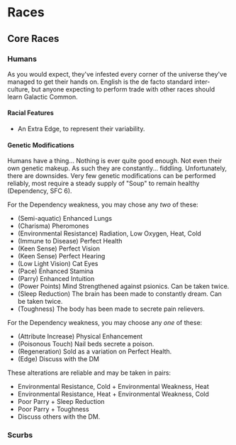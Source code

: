 # Races

## Core Races



### Humans

As you would expect, they've infested every corner of the universe they've managed to get their hands on. English is the de facto standard inter-culture, but anyone expecting to perform trade with other races should learn Galactic Common.

#### Racial Features

* An Extra Edge, to represent their variability.

#### Genetic Modifications

Humans have a thing... Nothing is ever quite good enough. Not even their own genetic makeup. As such they are constantly... fiddling. Unfortunately, there are downsides. Very few genetic modifications can be performed reliably, most require a steady supply of "Soup" to remain healthy (Dependency, SFC 6).

For the Dependency weakness, you may chose any *two* of these:

* (Semi-aquatic) Enhanced Lungs
* (Charisma) Pheromones
* (Environmental Resistance) Radiation, Low Oxygen, Heat, Cold
* (Immune to Disease) Perfect Health
* (Keen Sense) Perfect Vision
* (Keen Sense) Perfect Hearing
* (Low Light Vision) Cat Eyes
* (Pace) Enhanced Stamina
* (Parry) Enhanced Intuition
* (Power Points) Mind Strengthened against psionics. Can be taken twice.
* (Sleep Reduction) The brain has been made to constantly dream. Can be taken twice.
* (Toughness) The body has been made to secrete pain relievers.

For the Dependency weakness, you may choose any *one* of these:

* (Attribute Increase) Physical Enhancement
* (Poisonous Touch) Nail beds secrete a poison.
* (Regeneration) Sold as a variation on Perfect Health.
* (Edge) Discuss with the DM

These alterations are reliable and may be taken in pairs:

* Environmental Resistance, Cold + Environmental Weakness, Heat
* Environmental Resistance, Heat + Environmental Weakness, Cold
* Poor Parry + Sleep Reduction
* Poor Parry + Toughness
* Discuss others with the DM.

### Scurbs

